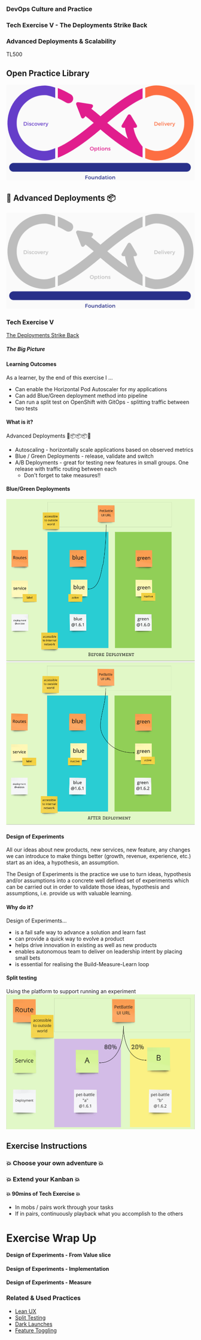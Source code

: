 <!-- .slide: data-background-image="images/RH_NewBrand_Background.png" -->
### DevOps Culture and Practice <!-- .element: class="course-title" -->
### Tech Exercise V - The Deployments Strike Back  <!-- .element: class="title-color" -->
### Advanced Deployments & Scalability <!-- .element: class="title-color" -->
TL500 <!-- .element: class="title-color" -->




<div class="r-stack">
<div class="fragment fade-out" data-fragment-index="0" >
  <h2>Open Practice Library</h2>
  <img src="images/opl-complete.png">
</div>
<div class="fragment current-visible" data-fragment-index="0" >
  <h2>🚚 Advanced Deployments 📦</h2>
  <a target="_blank" href="https://openpracticelibrary.com/practice/blue-green-deployments/">
  <img src="images/opl-foundation.png">
  </a>
</div>
</div>



### Tech Exercise V
[The Deployments Strike Back](https://starwarsintrocreator.kassellabs.io/?ref=redirect#!/BL_hsikixFsVbDNyZ28h)



##### The Big Picture <!-- .element: class="title-bottom-left" -->
<!-- .slide: data-background-size="contain" data-background-image="https://rht-labs.com/tech-exercise/5-the-deployments-strike-back/images/big-picture-matomo.jpg", class="white-style" -->



#### Learning Outcomes
As a learner, by the end of this exercise I ...
* Can enable the Horizontal Pod Autoscaler for my applications
* Can add Blue/Green deployment method into pipeline
* Can run a split test on OpenShift with GitOps - splitting traffic between two tests 
<!--
--->



#### What is it?
Advanced Deployments 🚚📦📦📦👷
* Autoscaling - horizontally scale applications based on observed metrics
* Blue / Green Deployments - release, validate and switch
* A/B Deployments - great for testing new features in small groups. One release with traffic routing between each
  * Don't forget to take measures!!



#### Blue/Green Deployments
<div class="r-stack">
  <img class="" data-fragment-index="0" src="images/tech-exercise-v/blue-green-before.png" alt="bg-before">
  <img class="fragment " data-fragment-index="1" src="images/tech-exercise-v/blue-green-after.png" alt="bg-after">
</div>



#### Design of Experiments
All our ideas about new products, new services, new feature, any changes we can introduce to make things better (growth, revenue, experience, etc.) start as an idea, a hypothesis, an assumption.

The Design of Experiments is the practice we use to turn ideas, hypothesis and/or assumptions into a concrete well defined set of experiments which can be carried out in order to validate those ideas, hypothesis and assumptions, i.e. provide us with valuable learning.



#### Why do it?
Design of Experiments...
* is a fail safe way to advance a solution and learn fast
* can provide a quick way to evolve a product
* helps drive innovation in existing as well as new products
* enables autonomous team to deliver on leadership intent by placing small bets
* is essential for realising the Build-Measure-Learn loop



#### Split testing
Using the platform to support running an experiment
![ab-test](images/tech-exercise-v/ab-test.png)



## Exercise Instructions



### 💥 Choose your own adventure 💥 <!-- .element: class="title-bottom-left" -->
<!-- .slide: data-background-size="contain" data-background-image="images/tech-exercise-v/tasks.png", class="black-style" data-background-opacity="1"	 -->



### 💥 Extend your Kanban 💥 <!-- .element: class="title-bottom-left" -->
<!-- .slide: data-background-size="contain" data-background-image="images/tech-exercise-iii/team-kanban.png", class="black-style" data-background-opacity="1"	 -->



#### 💥 90mins of Tech Exercise 💥
* In mobs / pairs work through your tasks
* If in pairs, continuously playback what you accomplish to the others



# Exercise Wrap Up



#### Design of Experiments - From Value slice <!-- .element: class="title-bottom-left" -->
<!-- .slide: data-background-size="contain" data-background-image="images/tech-exercise-v/pet-battle-experiment.png", class="black-style" data-background-opacity="1"	 -->



#### Design of Experiments - Implementation <!-- .element: class="title-bottom-left" -->
<!-- .slide: data-background-size="contain" data-background-image="images/tech-exercise-v/pet-battle-example.png", class="black-style" data-background-opacity="1"	 -->



#### Design of Experiments - Measure <!-- .element: class="title-bottom-left" -->
<!-- .slide: data-background-size="contain" data-background-image="images/tech-exercise-v/pet-battle-matomo.png", class="black-style" data-background-opacity="1"	 -->



<!-- .slide: data-background-image="images/chef-background.png", class="white-style" -->
### Related & Used Practices
- [Lean UX](https://openpracticelibrary.com/)
- [Split Testing](https://openpracticelibrary.com/)
- [Dark Launches](https://openpracticelibrary.com/)
- [Feature Toggling](https://openpracticelibrary.com/)
